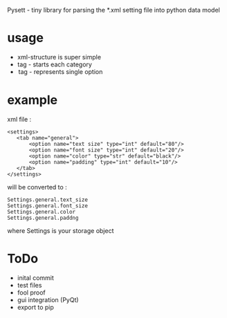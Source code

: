 Pysett - tiny library for parsing the *.xml setting file into python data model

# usage
* xml-structure is super simple
* <tab> tag - starts each category
* <option> tag - represents single option

# example
xml file :
```
<settings>
   <tab name="general">
       <option name="text size" type="int" default="80"/>
       <option name="font size" type="int" default="20"/>
       <option name="color" type="str" default="black"/>
       <option name="padding" type="int" default="10"/>
   </tab>
</settings>
```

will be converted to :
```
Settings.general.text_size
Settings.general.font_size
Settings.general.color
Settings.general.paddng
```

where Settings is your storage object

# ToDo
* inital commit 
* test files
* fool proof
* gui integration (PyQt)
* export to pip
